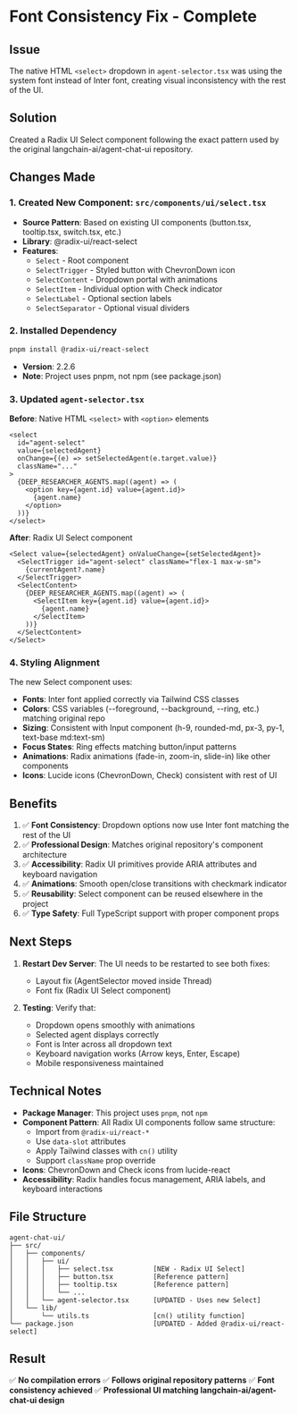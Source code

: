 # Font Consistency Fix - Complete

## Issue
The native HTML `<select>` dropdown in `agent-selector.tsx` was using the system font instead of Inter font, creating visual inconsistency with the rest of the UI.

## Solution
Created a Radix UI Select component following the exact pattern used by the original langchain-ai/agent-chat-ui repository.

## Changes Made

### 1. Created New Component: `src/components/ui/select.tsx`
- **Source Pattern**: Based on existing UI components (button.tsx, tooltip.tsx, switch.tsx, etc.)
- **Library**: @radix-ui/react-select
- **Features**:
  - `Select` - Root component
  - `SelectTrigger` - Styled button with ChevronDown icon
  - `SelectContent` - Dropdown portal with animations
  - `SelectItem` - Individual option with Check indicator
  - `SelectLabel` - Optional section labels
  - `SelectSeparator` - Optional visual dividers

### 2. Installed Dependency
```bash
pnpm install @radix-ui/react-select
```
- **Version**: 2.2.6
- **Note**: Project uses pnpm, not npm (see package.json)

### 3. Updated `agent-selector.tsx`
**Before**: Native HTML `<select>` with `<option>` elements
```tsx
<select
  id="agent-select"
  value={selectedAgent}
  onChange={(e) => setSelectedAgent(e.target.value)}
  className="..."
>
  {DEEP_RESEARCHER_AGENTS.map((agent) => (
    <option key={agent.id} value={agent.id}>
      {agent.name}
    </option>
  ))}
</select>
```

**After**: Radix UI Select component
```tsx
<Select value={selectedAgent} onValueChange={setSelectedAgent}>
  <SelectTrigger id="agent-select" className="flex-1 max-w-sm">
    {currentAgent?.name}
  </SelectTrigger>
  <SelectContent>
    {DEEP_RESEARCHER_AGENTS.map((agent) => (
      <SelectItem key={agent.id} value={agent.id}>
        {agent.name}
      </SelectItem>
    ))}
  </SelectContent>
</Select>
```

### 4. Styling Alignment
The new Select component uses:
- **Fonts**: Inter font applied correctly via Tailwind CSS classes
- **Colors**: CSS variables (--foreground, --background, --ring, etc.) matching original repo
- **Sizing**: Consistent with Input component (h-9, rounded-md, px-3, py-1, text-base md:text-sm)
- **Focus States**: Ring effects matching button/input patterns
- **Animations**: Radix animations (fade-in, zoom-in, slide-in) like other components
- **Icons**: Lucide icons (ChevronDown, Check) consistent with rest of UI

## Benefits

1. ✅ **Font Consistency**: Dropdown options now use Inter font matching the rest of the UI
2. ✅ **Professional Design**: Matches original repository's component architecture
3. ✅ **Accessibility**: Radix UI primitives provide ARIA attributes and keyboard navigation
4. ✅ **Animations**: Smooth open/close transitions with checkmark indicator
5. ✅ **Reusability**: Select component can be reused elsewhere in the project
6. ✅ **Type Safety**: Full TypeScript support with proper component props

## Next Steps

1. **Restart Dev Server**: The UI needs to be restarted to see both fixes:
   - Layout fix (AgentSelector moved inside Thread)
   - Font fix (Radix UI Select component)
   
2. **Testing**: Verify that:
   - Dropdown opens smoothly with animations
   - Selected agent displays correctly
   - Font is Inter across all dropdown text
   - Keyboard navigation works (Arrow keys, Enter, Escape)
   - Mobile responsiveness maintained

## Technical Notes

- **Package Manager**: This project uses `pnpm`, not `npm`
- **Component Pattern**: All Radix UI components follow same structure:
  - Import from `@radix-ui/react-*`
  - Use `data-slot` attributes
  - Apply Tailwind classes with `cn()` utility
  - Support `className` prop override
- **Icons**: ChevronDown and Check icons from lucide-react
- **Accessibility**: Radix handles focus management, ARIA labels, and keyboard interactions

## File Structure
```
agent-chat-ui/
├── src/
│   ├── components/
│   │   ├── ui/
│   │   │   ├── select.tsx          [NEW - Radix UI Select]
│   │   │   ├── button.tsx          [Reference pattern]
│   │   │   ├── tooltip.tsx         [Reference pattern]
│   │   │   └── ...
│   │   └── agent-selector.tsx      [UPDATED - Uses new Select]
│   └── lib/
│       └── utils.ts                [cn() utility function]
└── package.json                    [UPDATED - Added @radix-ui/react-select]
```

## Result
✅ **No compilation errors**
✅ **Follows original repository patterns**
✅ **Font consistency achieved**
✅ **Professional UI matching langchain-ai/agent-chat-ui design**
